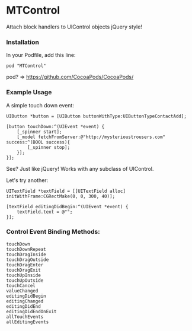 MTControl
=========

Attach block handlers to UIControl objects jQuery style!

### Installation

In your Podfile, add this line:

    pod "MTControl"

pod? => https://github.com/CocoaPods/CocoaPods/

### Example Usage

A simple touch down event:

	UIButton *button = [UIButton buttonWithType:UIButtonTypeContactAdd];
	
	[button touchDown:^(UIEvent *event) {
		[_spinner start];
		[_model fetchFromServer:@"http://mysterioustrousers.com" success:^(BOOL success){
			[_spinner stop];
		}];
	}];

See? Just like jQuery! Works with any subclass of UIControl.

Let's try another:

	UITextField *textField = [[UITextField alloc] initWithFrame:CGRectMake(0, 0, 300, 40)];
	
	[textField editingDidBegin:^(UIEvent *event) {
		textField.text = @"";
	}];

### Control Event Binding Methods:

	touchDown
	touchDownRepeat
	touchDragInside
	touchDragOutside
	touchDragEnter
	touchDragExit
	touchUpInside
	touchUpOutside
	touchCancel
	valueChanged
	editingDidBegin
	editingChanged
	editingDidEnd
	editingDidEndOnExit
	allTouchEvents
	allEditingEvents